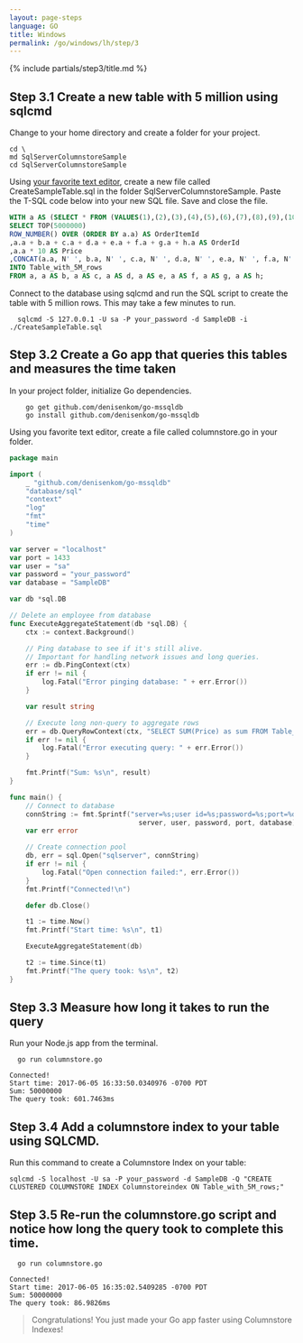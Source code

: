 ```yaml
---
layout: page-steps
language: GO
title: Windows
permalink: /go/windows/lh/step/3
---
```


{% include partials/step3/title.md %}

## Step 3.1 Create a new table with 5 million using sqlcmd

Change to your home directory and create a folder for your project.

```terminal
cd \
md SqlServerColumnstoreSample
cd SqlServerColumnstoreSample
```

Using [your favorite text editor](https://code.visualstudio.com/), create a new file called CreateSampleTable.sql in the folder SqlServerColumnstoreSample. Paste the T-SQL code below into your new SQL file. Save and close the file.

```SQL
WITH a AS (SELECT * FROM (VALUES(1),(2),(3),(4),(5),(6),(7),(8),(9),(10)) AS a(a))
SELECT TOP(5000000)
ROW_NUMBER() OVER (ORDER BY a.a) AS OrderItemId
,a.a + b.a + c.a + d.a + e.a + f.a + g.a + h.a AS OrderId
,a.a * 10 AS Price
,CONCAT(a.a, N' ', b.a, N' ', c.a, N' ', d.a, N' ', e.a, N' ', f.a, N' ', g.a, N' ', h.a) AS ProductName
INTO Table_with_5M_rows
FROM a, a AS b, a AS c, a AS d, a AS e, a AS f, a AS g, a AS h;
```

Connect to the database using sqlcmd and run the SQL script to create the table with 5 million rows. This may take a few minutes to run.

```terminal
  sqlcmd -S 127.0.0.1 -U sa -P your_password -d SampleDB -i ./CreateSampleTable.sql
```

## Step 3.2 Create a Go app that queries this tables and measures the time taken

In your project folder, initialize Go dependencies.

```terminal
    go get github.com/denisenkom/go-mssqldb
    go install github.com/denisenkom/go-mssqldb
```

Using you favorite text editor, create a file called columnstore.go in your folder.

```go
package main

import (
    _ "github.com/denisenkom/go-mssqldb"
    "database/sql"
    "context"
    "log"
    "fmt"
    "time"
)

var server = "localhost"
var port = 1433
var user = "sa"
var password = "your_password"
var database = "SampleDB"

var db *sql.DB

// Delete an employee from database
func ExecuteAggregateStatement(db *sql.DB) {
    ctx := context.Background()

    // Ping database to see if it's still alive.
    // Important for handling network issues and long queries.
    err := db.PingContext(ctx)
    if err != nil {
        log.Fatal("Error pinging database: " + err.Error())
    }

    var result string

    // Execute long non-query to aggregate rows
    err = db.QueryRowContext(ctx, "SELECT SUM(Price) as sum FROM Table_with_5M_rows").Scan(&result)
    if err != nil {
        log.Fatal("Error executing query: " + err.Error())
    }

    fmt.Printf("Sum: %s\n", result)
}

func main() {
    // Connect to database
    connString := fmt.Sprintf("server=%s;user id=%s;password=%s;port=%d;database=%s;",
                                server, user, password, port, database)
    var err error

    // Create connection pool
    db, err = sql.Open("sqlserver", connString)
    if err != nil {
        log.Fatal("Open connection failed:", err.Error())
    }
    fmt.Printf("Connected!\n")

    defer db.Close()

    t1 := time.Now()
    fmt.Printf("Start time: %s\n", t1)

    ExecuteAggregateStatement(db)

    t2 := time.Since(t1)
    fmt.Printf("The query took: %s\n", t2)
}
```

## Step 3.3 Measure how long it takes to run the query

Run your Node.js app from the terminal.

```terminal
  go run columnstore.go
```

```results
Connected!
Start time: 2017-06-05 16:33:50.0340976 -0700 PDT
Sum: 50000000
The query took: 601.7463ms
```

## Step 3.4 Add a columnstore index to your table using SQLCMD.

Run this command to create a Columnstore Index on your table:

```terminal
sqlcmd -S localhost -U sa -P your_password -d SampleDB -Q "CREATE CLUSTERED COLUMNSTORE INDEX Columnstoreindex ON Table_with_5M_rows;"
```

## Step 3.5 Re-run the columnstore.go script and notice how long the query took to complete this time.

```terminal
  go run columnstore.go
```

```results
Connected!
Start time: 2017-06-05 16:35:02.5409285 -0700 PDT
Sum: 50000000
The query took: 86.9826ms
```

> Congratulations! You just made your Go app faster using Columnstore Indexes!
